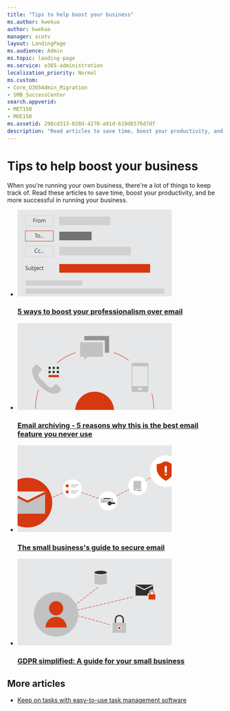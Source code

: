 ```yaml
---
title: "Tips to help boost your business"
ms.author: kwekua
author: kwekua
manager: scotv
layout: LandingPage
ms.audience: Admin
ms.topic: landing-page
ms.service: o365-administration
localization_priority: Normal
ms.custom:
- Core_O365Admin_Migration
- SMB_SuccessCenter
search.appverid:
- MET150
- MOE150
ms.assetid: 298cd313-028d-4270-a91d-619d6576d7df
description: "Read articles to save time, boost your productivity, and be more successful in running your business."
---
```


# Tips to help boost your business

When you're running your own business, there're a lot of things to keep track of. Read these articles to save time, boost your productivity, and be more successful in running your business.


<ul class="panelContent cardsD">
    <li>
        <a href="https://go.microsoft.com/fwlink/?linkid=2004110">
        <div class="cardSize">
            <div class="cardPadding">
                <div class="card">
                    <div class="cardImageOuter">
                        <div class="cardImage">
                            <img src="../media/8b3ea2b0-e7e9-4547-813a-33babed3bb84.png" alt="Email" />
                        </div>
                    </div>
                    <div class="cardText">
                        <h3>5 ways to boost your professionalism over email</h3>
                    </div>
                </div>
            </div>
        </div>
        </a>
    </li>
    <li>
        <a href="https://go.microsoft.com/fwlink/?linkid=2003914">
        <div class="cardSize">
            <div class="cardPadding">
                <div class="card">
                    <div class="cardImageOuter">
                        <div class="cardImage">
                            <img src="../media/62aab056-ddd0-4328-847e-2bbbf7d04dac.png" alt="Email archiving" />
                        </div>
                    </div>
                    <div class="cardText">
                        <h3>Email archiving - 5 reasons why this is the best email feature you never use</h3>
                    </div>
                </div>
            </div>
        </div>
        </a>
    </li>
    <li>
        <a href="https://go.microsoft.com/fwlink/?linkid=2034204">
        <div class="cardSize">
            <div class="cardPadding">
                <div class="card">
                    <div class="cardImageOuter">
                        <div class="cardImage">
                            <img src="../media/b8dd07bd-d380-4c89-a768-4727fd8d6de4.png" alt="Secure email" />
                        </div>
                    </div>
                    <div class="cardText">
                        <h3>The small business's guide to secure email</h3>
                    </div>
                </div>
            </div>
        </div>
        </a>
    </li>
    <li>
        <a href="../security-and-compliance/gdpr-compliance.md">
        <div class="cardSize">
            <div class="cardPadding">
                <div class="card">
                    <div class="cardImageOuter">
                        <div class="cardImage">
                            <img src="../media/d27bf69c-3bab-4b6f-8490-6ac7c1edc761.png" alt="GDPR" />
                        </div>
                    </div>
                    <div class="cardText">
                        <h3>GDPR simplified: A guide for your small business</h3>
                    </div>
                </div>
            </div>
        </div>
        </a>
    </li>
</ul>  

## More articles

- [Keep on tasks with easy-to-use task management software](https://go.microsoft.com/fwlink/?linkid=2034314)
    

